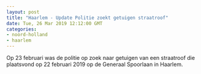 ```yaml
---
layout: post
title: "Haarlem - Update Politie zoekt getuigen straatroof"
date: Tue, 26 Mar 2019 12:12:00 GMT
categories: 
- noord-holland 
- haarlem 
---
```


Op 23 februari was de politie op zoek naar getuigen van een straatroof die plaatsvond op 22 februari 2019 op de Generaal Spoorlaan in Haarlem.
